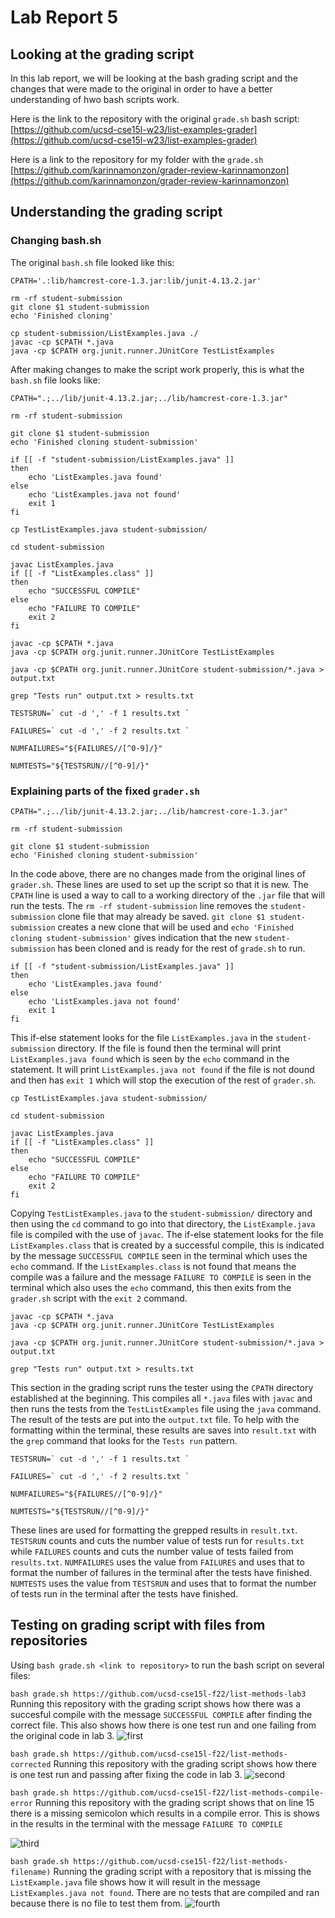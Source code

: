 # Lab Report 5
## Looking at the grading script

In this lab report, we will be looking at the bash grading script and the changes that were made to the original in order to have a better understanding of hwo bash scripts work.

Here is the link to the repository with the original `grade.sh` bash script: [https://github.com/ucsd-cse15l-w23/list-examples-grader](https://github.com/ucsd-cse15l-w23/list-examples-grader)

Here is a link to the repository for my folder with the `grade.sh` [https://github.com/karinnamonzon/grader-review-karinnamonzon](https://github.com/karinnamonzon/grader-review-karinnamonzon)

 
## Understanding the grading script
### Changing bash.sh

The original `bash.sh` file looked like this:
```
CPATH='.:lib/hamcrest-core-1.3.jar:lib/junit-4.13.2.jar'

rm -rf student-submission
git clone $1 student-submission
echo 'Finished cloning'

cp student-submission/ListExamples.java ./
javac -cp $CPATH *.java
java -cp $CPATH org.junit.runner.JUnitCore TestListExamples
```

After making changes to make the script work properly, this is what the `bash.sh` file looks like:
```
CPATH=".;../lib/junit-4.13.2.jar;../lib/hamcrest-core-1.3.jar"

rm -rf student-submission

git clone $1 student-submission
echo 'Finished cloning student-submission'

if [[ -f "student-submission/ListExamples.java" ]]
then
    echo 'ListExamples.java found'
else
    echo 'ListExamples.java not found'
    exit 1
fi 

cp TestListExamples.java student-submission/

cd student-submission

javac ListExamples.java
if [[ -f "ListExamples.class" ]] 
then
    echo "SUCCESSFUL COMPILE"
else
    echo "FAILURE TO COMPILE"
    exit 2
fi

javac -cp $CPATH *.java
java -cp $CPATH org.junit.runner.JUnitCore TestListExamples

java -cp $CPATH org.junit.runner.JUnitCore student-submission/*.java > output.txt

grep "Tests run" output.txt > results.txt

TESTSRUN=` cut -d ',' -f 1 results.txt `

FAILURES=` cut -d ',' -f 2 results.txt `

NUMFAILURES="${FAILURES//[^0-9]/}"

NUMTESTS="${TESTSRUN//[^0-9]/}"

```

### Explaining parts of the fixed `grader.sh`

```
CPATH=".;../lib/junit-4.13.2.jar;../lib/hamcrest-core-1.3.jar"

rm -rf student-submission

git clone $1 student-submission
echo 'Finished cloning student-submission'
```
In the code above, there are no changes made from the original lines of `grader.sh`. These lines are used to set up the script so that it is new. The `CPATH` line is used a way to call to a working directory of the `.jar` file that will run the tests. The `rm -rf student-submission` line removes the `student-submission` clone file that may already be saved. `git clone $1 student-submission` creates a new clone that will be used and `echo 'Finished cloning student-submission'` gives indication that the new `student-submission` has been cloned and is ready for the rest of `grade.sh` to run.

```
if [[ -f "student-submission/ListExamples.java" ]]
then
    echo 'ListExamples.java found'
else
    echo 'ListExamples.java not found'
    exit 1
fi 
```
This if-else statement looks for the file `ListExamples.java` in the `student-submission` directory. If the file is found then the terminal will print `ListExamples.java found` which is seen by the `echo` command in the statement. It will print `ListExamples.java not found` if the file is not dound and then has `exit 1` which will stop the execution of the rest of `grader.sh`.

```
cp TestListExamples.java student-submission/

cd student-submission

javac ListExamples.java
if [[ -f "ListExamples.class" ]] 
then
    echo "SUCCESSFUL COMPILE"
else
    echo "FAILURE TO COMPILE"
    exit 2
fi
```
Copying `TestListExamples.java` to the `student-submission/` directory and then using the `cd` command to go into that directory, the `ListExample.java` file is compiled with the use of `javac`. The if-else statement looks for the file `ListExamples.class` that is created by a successful compile, this is indicated by the message `SUCCESSFUL COMPILE` seen in the terminal which uses the `echo` command. If the `ListExamples.class` is not found that means the compile was a failure and the message `FAILURE TO COMPILE` is seen in the terminal which also uses the `echo` command, this then exits from the `grader.sh` script with the `exit 2` command.


```
javac -cp $CPATH *.java
java -cp $CPATH org.junit.runner.JUnitCore TestListExamples

java -cp $CPATH org.junit.runner.JUnitCore student-submission/*.java > output.txt

grep "Tests run" output.txt > results.txt
```
This section in the grading script runs the tester using the `CPATH` directory established at the beginning. This compiles all `*.java` files with `javac` and then runs the tests from the `TestListExamples` file using the `java` command. The result of the tests are put into the `output.txt` file. To help with the formatting within the terminal, these results are saves into `result.txt` with the `grep` command that looks for the `Tests run` pattern.

```
TESTSRUN=` cut -d ',' -f 1 results.txt `

FAILURES=` cut -d ',' -f 2 results.txt `

NUMFAILURES="${FAILURES//[^0-9]/}"

NUMTESTS="${TESTSRUN//[^0-9]/}"
```
These lines are used for formatting the grepped results in `result.txt`. `TESTSRUN` counts and cuts the number value of tests run for `results.txt` while `FAILURES` counts and cuts the number value of tests failed from `results.txt`. `NUMFAILURES` uses the value from `FAILURES` and uses that to format the number of failures in the terminal after the tests have finished. `NUMTESTS` uses the value from `TESTSRUN` and uses that to format the number of tests run in the terminal after the tests have finished. 


## Testing on grading script with files from repositories 
Using `bash grade.sh <link to repository>` to run the bash script on several files:

`bash grade.sh https://github.com/ucsd-cse15l-f22/list-methods-lab3`
Running this repository with the grading script shows how there was a succesful compile with the message `SUCCESSFUL COMPILE` after finding the correct file. This also shows how there is one test run and one failing from the original code in lab 3. 
![first](https://github.com/karinnamonzon/labReport5/blob/main/firstTest.png?raw=true)

`bash grade.sh https://github.com/ucsd-cse15l-f22/list-methods-corrected`
Running this repository with the grading script shows how there is one test run and passing after fixing the code in lab 3.
![second](https://github.com/karinnamonzon/labReport5/blob/main/second.png?raw=true)

`bash grade.sh https://github.com/ucsd-cse15l-f22/list-methods-compile-error`
Running this repository with the grading script shows that on line 15 there is a missing semicolon which results in a compile error. This is shows in the results in the terminal with the message `FAILURE TO COMPILE`

![third](https://github.com/karinnamonzon/labReport5/blob/main/third.png?raw=true)

`bash grade.sh https://github.com/ucsd-cse15l-f22/list-methods-filename)`
Running the grading script with a repository that is missing the `ListExample.java` file shows how it will result in the message `ListExamples.java not found`. There are no tests that are compiled and ran because there is no file to test them from.
![fourth](https://github.com/karinnamonzon/labReport5/blob/main/fourth.png?raw=true)


